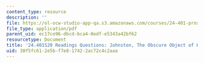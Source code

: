 ```yaml
---
content_type: resource
description: ''
file: https://ol-ocw-studio-app-qa.s3.amazonaws.com/courses/24-401-proseminar-in-philosophy-ii-spring-2020/30f5fc612e5bf7e817422ac72c4c2aaa_MIT24_401S20_Questions11.pdf
file_type: application/pdf
parent_uid: ec17ce96-dbcd-bca4-0edf-e5343a42bf62
resourcetype: Document
title: '24.401S20 Readings Questions: Johnston, The Obscure Object of Hallucination '
uid: 30f5fc61-2e5b-f7e8-1742-2ac72c4c2aaa
---
```

